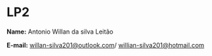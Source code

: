 # LP2
**Name:** Antonio Willan da silva Leitão

**E-mail:** willan-silva201@outlook.com/ willian-silva201@hotmail.com
